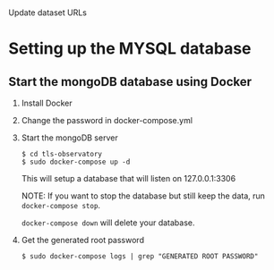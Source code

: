 #

Update dataset URLs

# Setting up the MYSQL database

## Start the mongoDB database using Docker
1. Install Docker
2. Change the password in docker-compose.yml
3. Start the mongoDB server
    
    ```
    $ cd tls-observatory
    $ sudo docker-compose up -d
    ```
    This will setup a database that will listen on 127.0.0.1:3306

    NOTE: If you want to stop the database but still keep the data, run `docker-compose stop`.
    
    `docker-compose down` will delete your database.

4. Get the generated root password

    ```
    $ sudo docker-compose logs | grep "GENERATED ROOT PASSWORD"
    ```